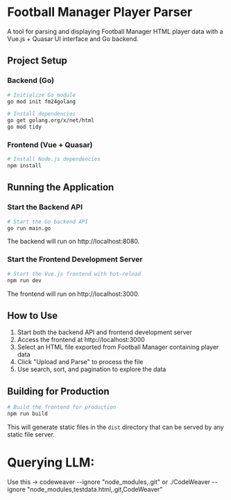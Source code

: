 # Football Manager Player Parser

A tool for parsing and displaying Football Manager HTML player data with a Vue.js + Quasar UI interface and Go backend.

## Project Setup

### Backend (Go)

```bash
# Initialize Go module
go mod init fm24golang

# Install dependencies
go get golang.org/x/net/html
go mod tidy
```

### Frontend (Vue + Quasar)

```bash
# Install Node.js dependencies
npm install
```

## Running the Application

### Start the Backend API

```bash
# Start the Go backend API
go run main.go
```

The backend will run on http://localhost:8080.

### Start the Frontend Development Server

```bash
# Start the Vue.js frontend with hot-reload
npm run dev
```

The frontend will run on http://localhost:3000.

## How to Use

1. Start both the backend API and frontend development server
2. Access the frontend at http://localhost:3000
3. Select an HTML file exported from Football Manager containing player data
4. Click "Upload and Parse" to process the file
5. Use search, sort, and pagination to explore the data

## Building for Production

```bash
# Build the frontend for production
npm run build
```

This will generate static files in the `dist` directory that can be served by any static file server.


# Querying LLM:

Use this -> codeweaver --ignore "node_modules,\.git"
or ./CodeWeaver --ignore "node_modules,testdata.html,.git,CodeWeaver"
